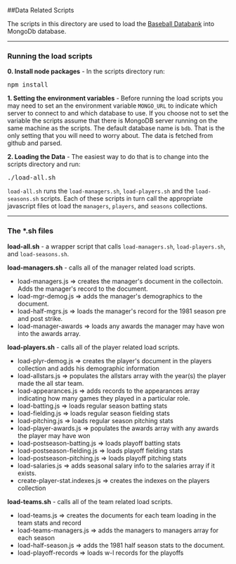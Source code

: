##Data Related Scripts

The scripts in this directory are used to load the [Baseball Databank](https://github.com/chadwickbureau/baseballdatabank) into MongoDb database.

----------
### Running the load scripts
**0. Install node packages** - In the scripts directory run:

<pre>
npm install
</pre>

**1. Setting the environment variables** - Before running the load scripts you may need to set an the environment variable `MONGO_URL` to indicate which server to connect to and which database to use.  If you choose not to set the variable the scripts assume that there is MongoDB server running on the same machine as the scripts.  The default database name is `bdb`.  That is the only setting that you will need to worry about.  The data is fetched from github and parsed.

**2. Loading the Data** - The easiest way to do that is to change into the scripts directory and run:

<pre>
./load-all.sh
</pre>

<code>load-all.sh</code> runs the <code>load-managers.sh</code>, <code>load-players.sh</code> and the <code>load-seasons.sh</code> scripts. Each of these scripts in turn call the appropriate javascript files ot load the <code>managers</code>, <code>players</code>, and <code>seasons</code> collections.

----------

### The *.sh files
**load-all.sh** - a wrapper script that calls <code>load-managers.sh</code>, <code>load-players.sh</code>, and <code>load-seasons.sh</code>.

**load-managers.sh** - calls all of the manager related load scripts.
  - load-managers.js    => creates the manager's document in the collectoin.  Adds the manager's record to the document. 
  - load-mgr-demog.js   => adds the manager's demographics to the document.
  - load-half-mgrs.js   => loads the manager's record for the 1981 season pre and post strike.
  - load-manager-awards => loads any awards the manager may have won into the awards array.
  

**load-players.sh** - calls all of the player related load scripts.
  - load-plyr-demog.js => creates the player's document in the players collection and adds his demographic information
  - load-allstars.js => populates the allstars array with the year(s) the player made the all star team.
  - load-appearances.js => adds records to the appearances array indicating how many games they played in a particular role.
  - load-batting.js => loads regular season batting stats
  - load-fielding.js => loads regular season fielding stats
  - load-pitching.js => loads regular season pitching stats
  - load-player-awards.js => populates the awards array with any awards the player may have won
  - load-postseason-batting.js  => loads playoff batting stats
  - load-postseason-fielding.js => loads playoff fielding stats
  - load-postseason-pitching.js => loads playoff pitching stats
  - load-salaries.js => adds seasonal salary info to the salaries array if it exists.
  - create-player-stat.indexes.js => creates the indexes on the players collection
  

**load-teams.sh** - calls all of the team related load scripts.
  - load-teams.js => creates the documents for each team loading in the team stats and record
  - load-teams-managers.js => adds the managers to managers array for each season
  - load-half-season.js => adds the 1981 half season stats to the document.
  - load-playoff-records => loads w-l records for the playoffs

